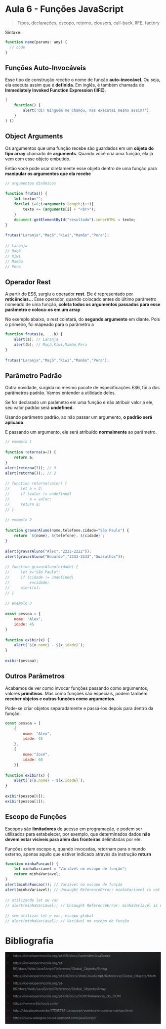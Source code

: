 # Aula 6 - Funções JavaScript

> Tipos, declarações, escopo, retorno, clousers, call-back, IIFE, factory

Sintaxe:

```js
function name(params: any) {
  // code
}
```

## Funções Auto-Invocáveis

Esse tipo de construção recebe o nome de função **auto-invocável**.
Ou seja, ela executa assim que é **definida**.
Em inglês, é também chamada de **Immediately Invoked Function Expression (IIFE)**.

```js
(
    function() {
        alert('Oi! Ninguém me chamou, mas executei mesmo assim!');
    }
) ()
```

## Object Arguments

Os argumentos que uma função recebe são guardados em um **objeto do tipo array** chamado de **arguments**.
Quando você cria uma função, ela já vem com esse objeto embutido.

Então você pode usar diretamente esse objeto dentro de uma função para **manipular os argumentos que ela recebe**

```js
// argumentos dinâmicos

function frutas() { 
    let texto="";
    for(let i=0;i<arguments.length;i++){
        texto += (arguments[i] + "<br>");
    }
    document.getElementById("resultado").innerHTML = texto;
}

frutas("Laranja","Maçã","Kiwi","Mamão","Pera");

// Laranja
// Maçã
// Kiwi
// Mamão
// Pera
```

## Operador Rest

A partir do ES6, surgiu o operador **rest**.
Ele é representado por **reticências...**
Esse operador, quando colocado antes do último parâmetro nomeado de uma função, **coleta todos os argumentos passados para esse parâmetro e coloca-os em um array**

No exemplo abaixo, o rest coletará, do **segundo argumento** em diante. Pois o primeiro, foi mapeado para o parâmetro a

```js
function frutas(a, ...b) {
    alert(a); // Laranja
    alert(b); // Maçã,Kiwi,Mamão,Pera
}

frutas("Laranja","Maçã","Kiwi","Mamão","Pera");
```

## Parâmetro Padrão

Outra novidade, surgida no mesmo pacote de especificações ES6, foi a dos parâmetros padrão.
Vamos entender a utilidade deles.

Se for declarado um parâmetro em uma função e não atribuir valor a ele, seu valor padrão será **undefined**.

Usando parâmetro padrão, ao não passar um argumento, **o padrão será aplicado**.

E passando um argumento, ele será atribuído **normalmente** ao parâmetro.

```js
// exemplo 1

function retorna(a=2) {
    return a;
}
alert(retorna(3)); // 3
alert(retorna());; // 2

// function retorna(valor) {
//     let a = 2;
//     if (valor != undefined)
//         a = valor;
//     return a;
// }

// exemplo 2

function gravarAluno(nome,telefone,cidade="São Paulo") {
    return `${nome}, ${telefone}, ${cidade}`;
}

alert(gravarAluno("Alex","2222-2222"));
alert(gravarAluno("Eduardo","3333-3333","Guarulhos"));

// function gravarAluno(cidade) {
//     let x="São Paulo";
//     if (cidade != undefined)
//         x=cidade;
//     alert(x);
// }

// exemplo 3

const pessoa = {
    nome: "Alex",
    idade: 45
}

function exibir(x) {
    alert(`${x.nome} - ${x.idade}`);
}

exibir(pessoa);
```

## Outros Parâmetros

Acabamos de ver como invocar funções passando como argumentos, valores **primitivos**. 
Mas como funções são especiais, podem também **receber objetos e outras funções como argumentos**.

Pode-se criar objetos separadamente e passá-los depois para dentro da função.

```js
const pessoa = [
    {
        nome: "Alex",
        idade: 45
    }, 
    {
        nome:"José",
        idade: 60
    }]

function exibir(x) {
    alert(`${x.nome} - ${x.idade}`);
}

exibir(pessoa[0]);
exibir(pessoa[1]);
```

## Escopo de Funções

Escopos são **limitadores** de acesso em programação, e podem ser utilizados para estabelecer, por exemplo, que determinados dados **não devem estar visíveis para além das fronteiras** delimitadas por ele.

Funções criam escopo e, quando invocadas, retornam para o mundo externo, apenas aquilo que estiver indicado através da instrução **return**

```js
function minhaFuncao() {
    let minhaVariavel = "Variável no escopo de função";
    return minhaVariavel;
}
alert(minhaFuncao()); // Variável no escopo de função
alert(minhaVariavel); // Uncaught ReferenceError: minhaVariavel is not defined

// utilizando let ou var 
// alert(minhaVariavel); // Uncaught ReferenceError: minhaVariavel is not defined

// sem utilizar let e var, escopo global 
// alert(minhaVariavel); // Variável no escopo de função
```

# Bibliografia

![Bibliografia](https://github.com/marcelobarbieri/fiap_frontendspecialist/blob/main/assets/logica-bbl-aula06.png)
